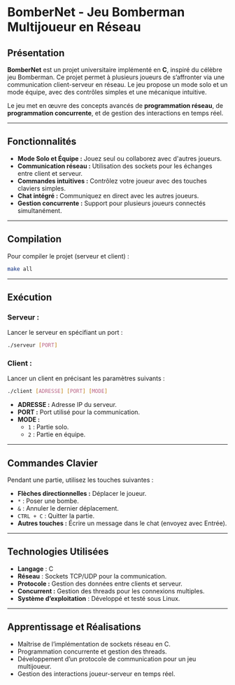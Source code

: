 
# **BomberNet - Jeu Bomberman Multijoueur en Réseau**

## **Présentation**
**BomberNet** est un projet universitaire implémenté en **C**, inspiré du célèbre jeu Bomberman. Ce projet permet à plusieurs joueurs de s’affronter via une communication client-serveur en réseau. Le jeu propose un mode solo et un mode équipe, avec des contrôles simples et une mécanique intuitive.

Le jeu met en œuvre des concepts avancés de **programmation réseau**, de **programmation concurrente**, et de gestion des interactions en temps réel.

---

## **Fonctionnalités**
- **Mode Solo et Équipe :** Jouez seul ou collaborez avec d'autres joueurs.
- **Communication réseau :** Utilisation des sockets pour les échanges entre client et serveur.
- **Commandes intuitives :** Contrôlez votre joueur avec des touches claviers simples.
- **Chat intégré :** Communiquez en direct avec les autres joueurs.
- **Gestion concurrente :** Support pour plusieurs joueurs connectés simultanément.
---

## **Compilation**
Pour compiler le projet (serveur et client) :
```bash
make all
```

---

## **Exécution**
### Serveur :
Lancer le serveur en spécifiant un port :
```bash
./serveur [PORT]
```

### Client :
Lancer un client en précisant les paramètres suivants :
```bash
./client [ADRESSE] [PORT] [MODE]
```
- **ADRESSE :** Adresse IP du serveur.
- **PORT :** Port utilisé pour la communication.
- **MODE :**
  - `1` : Partie solo.
  - `2` : Partie en équipe.

---

## **Commandes Clavier**
Pendant une partie, utilisez les touches suivantes :
- **Flèches directionnelles :** Déplacer le joueur.
- `*` : Poser une bombe.
- `&` : Annuler le dernier déplacement.
- `CTRL + C` : Quitter la partie.
- **Autres touches :** Écrire un message dans le chat (envoyez avec Entrée).

---

## **Technologies Utilisées**
- **Langage** : C
- **Réseau** : Sockets TCP/UDP pour la communication.
- **Protocole :** Gestion des données entre clients et serveur.
- **Concurrent :** Gestion des threads pour les connexions multiples.
- **Système d’exploitation** : Développé et testé sous Linux.

---

## **Apprentissage et Réalisations**
- Maîtrise de l’implémentation de sockets réseau en C.
- Programmation concurrente et gestion des threads.
- Développement d’un protocole de communication pour un jeu multijoueur.
- Gestion des interactions joueur-serveur en temps réel.
